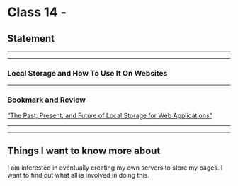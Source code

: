 # Class 14 - 

## Statement


---
---

### Local Storage and How To Use It On Websites

---

### Bookmark and Review

[“The Past, Present, and Future of Local Storage for Web Applications”](http://diveinto.html5doctor.com/storage.html)

---
---

## Things I want to know more about

I am interested in eventually creating my own servers to store my pages. I want to find out what all is involved in doing this.
